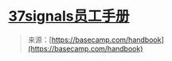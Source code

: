 <!--yml

category: 未分类

date: 2024-05-27 14:55:39

-->

# [37signals员工手册](https://basecamp.com/handbook)

> 来源：[https://basecamp.com/handbook](https://basecamp.com/handbook)

<template data-target="anchors.iconTemplate"></template><template data-target="tweet.iconTemplate"></template>
